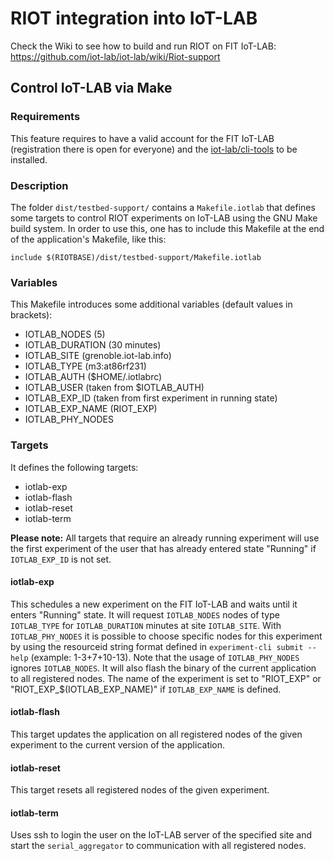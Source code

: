 # RIOT integration into IoT-LAB

Check the Wiki to see how to build and run RIOT on FIT IoT-LAB:
https://github.com/iot-lab/iot-lab/wiki/Riot-support

## Control IoT-LAB via Make

### Requirements

This feature requires to have a valid account for the FIT IoT-LAB
(registration there is open for everyone) and the
[iot-lab/cli-tools](https://github.com/iot-lab/cli-tools) to be installed.

### Description

The folder `dist/testbed-support/` contains a `Makefile.iotlab` that defines
some targets to control RIOT experiments on IoT-LAB using the GNU Make build
system. In order to use this, one has to include this Makefile at the end of
the application's Makefile, like this:
```
include $(RIOTBASE)/dist/testbed-support/Makefile.iotlab
```
### Variables

This Makefile introduces some additional variables (default values in
brackets):
 * IOTLAB_NODES (5)
 * IOTLAB_DURATION (30 minutes)
 * IOTLAB_SITE (grenoble.iot-lab.info)
 * IOTLAB_TYPE (m3:at86rf231)
 * IOTLAB_AUTH ($HOME/.iotlabrc)
 * IOTLAB_USER (taken from $IOTLAB_AUTH)
 * IOTLAB_EXP_ID (taken from first experiment in running state)
 * IOTLAB_EXP_NAME (RIOT_EXP)
 * IOTLAB_PHY_NODES

### Targets

It defines the following targets:
 * iotlab-exp
 * iotlab-flash
 * iotlab-reset
 * iotlab-term

**Please note:** All targets that require an already running experiment will
use the first experiment of the user that has already entered state "Running"
if `IOTLAB_EXP_ID` is not set.

#### iotlab-exp

This schedules a new experiment on the FIT IoT-LAB and waits until it enters
"Running" state. It will request `IOTLAB_NODES` nodes of type `IOTLAB_TYPE`
for `IOTLAB_DURATION` minutes at site `IOTLAB_SITE`. With `IOTLAB_PHY_NODES`
it is possible to choose specific nodes for this experiment by using the resourceid
string format defined in `experiment-cli submit --help` (example: 1-3+7+10-13).
Note that the usage of `IOTLAB_PHY_NODES` ignores `IOTLAB_NODES`. It will also flash the
binary of the current application to all registered nodes. The name of the
experiment is set to "RIOT_EXP" or "RIOT_EXP_$(IOTLAB_EXP_NAME)"
if `IOTLAB_EXP_NAME` is defined.

#### iotlab-flash

This target updates the application on all registered nodes of the given
experiment to the current version of the application.

#### iotlab-reset

This target resets all registered nodes of the given experiment.

#### iotlab-term

Uses ssh to login the user on the IoT-LAB server of the specified site and
start the `serial_aggregator` to communication with all registered nodes.
